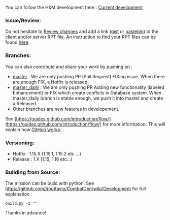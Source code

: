 You can follow the H&M development here : [Current development](https://github.com/Vdauphin/HeartsAndMinds/milestones)

### Issue/Review:
Do not hesitate to [Review changes](https://www.youtube.com/watch?v=HW0RPaJqm4g) and add a link ([gist](https://gist.github.com) or [pastebin](http://pastebin.com)) to the client and/or server RPT file. An instruction to find your RPT files can be found [here](https://community.bistudio.com/wiki/Crash_Files#Arma_3).

### Branches:
You can also contribute and share your work by pushing on :
- [master](https://github.com/Vdauphin/HeartsAndMinds/tree/master) : We are only pushing PR (Pull Request) FIXing issue. When there are enough FIX, a Hotfix is released.
- [master_daily](https://github.com/Vdauphin/HeartsAndMinds/tree/master_daily) : We are only pushing PR Adding new functionality (labeled Enhancement) or FIX which create conflicts in Database system.  When master_daily branch is stable enough, we push it into master and create a Released.
- Other branches are new features in developement.

See [https://guides.github.com/introduction/flow/](https://guides.github.com/introduction/flow/) for more information. This will explain how [GitHub works](https://youtu.be/BKr8lbx3uFY?t=184).

### Versioning:
- Hotfix : 1.15.X  (1.15.1, 1.15.2 etc ...)
- Release : 1.X (1.15, 1.16 etc...)

### Building from Source:
The mission can be build with python. See https://github.com/dpottavio/CombatDen/wiki/Development for full explanation :

`build.py -z ""`

Thanks in advance!